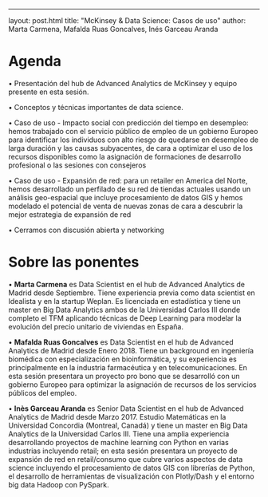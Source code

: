 ---
layout: post.html
title: "McKinsey & Data Science: Casos de uso"
author: Marta Carmena, Mafalda Ruas Goncalves, Inés Garceau Aranda
# Agenda 

• Presentación del hub de Advanced Analytics de McKinsey y equipo presente en esta sesión.

• Conceptos y técnicas importantes de data science.

• Caso de uso - Impacto social con predicción del tiempo en desempleo: hemos trabajado con el servicio público de empleo de un gobierno Europeo para identificar los individuos con alto riesgo de quedarse en desempleo de larga duración y las causas subyacentes, de cara a optimizar el uso de los recursos disponibles como la asignación de formaciones de desarrollo profesional o las sesiones con consejeros

• Caso de uso - Expansión de red: para un retailer en America del Norte, hemos desarrollado un perfilado de su red de tiendas actuales usando un análisis geo-espacial que incluye procesamiento de datos GIS y hemos modelado el potencial de venta de nuevas zonas de cara a descubrir la mejor estrategia de expansión de red

• Cerramos con discusión abierta y networking

# Sobre las ponentes

• **Marta Carmena** es Data Scientist en el hub de Advanced Analytics de Madrid desde Septiembre. Tiene experiencia previa como data scientist en Idealista y en la startup Weplan. Es licenciada en estadística y tiene un master en Big Data Analytics ambos de la Universidad Carlos III donde completo el TFM aplicando técnicas de Deep Learning para modelar la evolución del precio unitario de viviendas en España.

• **Mafalda Ruas Goncalves** es Data Scientist en el hub de Advanced Analytics de Madrid desde Enero 2018. Tiene un background en ingeniería biomédica con especialización en bioinformática, y su experiencia es principalmente en la industria farmacéutica y en telecomunicaciones. En esta sesión presentara un proyecto pro bono que se desarrolló con un gobierno Europeo para optimizar la asignación de recursos de los servicios públicos del empleo.

• **Inès Garceau Aranda** es Senior Data Scientist en el hub de Advanced Analytics de Madrid desde Marzo 2017. Estudio Matemáticas en la Universidad Concordia (Montreal, Canadá) y tiene un master en Big Data Analytics de la Universidad Carlos III. Tiene una amplia experiencia desarrollando proyectos de machine learning con Python en varias industrias incluyendo retail; en esta sesión presentara un proyecto de expansión de red en retail/consumo que cubre varios aspectos de data science incluyendo el procesamiento de datos GIS con librerías de Python, el desarrollo de herramientas de visualización con Plotly/Dash y el entorno big data Hadoop con PySpark.
